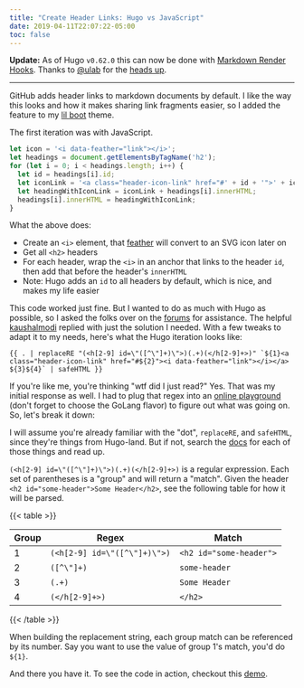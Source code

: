 ```yaml
---
title: "Create Header Links: Hugo vs JavaScript"
date: 2019-04-11T22:07:22-05:00
toc: false
---
```


**Update:** As of Hugo `v0.62.0` this can now be done with [Markdown Render Hooks](https://gohugo.io/getting-started/configuration-markup/#heading-link-example). Thanks to [@ulab](https://github.com/ulab) for the [heads up](https://github.com/zwbetz-gh/zwbetz/issues/1).

---

GitHub adds header links to markdown documents by default. I like the way this looks and how it makes sharing link fragments easier, so I added the feature to my [lil boot](https://github.com/zwbetz-gh/lil-boot-hugo-theme) theme.

<!--more-->

The first iteration was with JavaScript.

```js
let icon = '<i data-feather="link"></i>';
let headings = document.getElementsByTagName('h2');
for (let i = 0; i < headings.length; i++) {
  let id = headings[i].id;
  let iconLink = '<a class="header-icon-link" href="#' + id + '">' + icon + '</a> ';
  let headingWithIconLink = iconLink + headings[i].innerHTML;
  headings[i].innerHTML = headingWithIconLink;
}
```

What the above does:

- Create an `<i>` element, that [feather](https://feathericons.com/) will convert to an SVG icon later on
- Get all `<h2>` headers
- For each header, wrap the `<i>` in an anchor that links to the header `id`, then add that before the header's `innerHTML`
- Note: Hugo adds an `id` to all headers by default, which is nice, and makes my life easier

This code worked just fine. But I wanted to do as much with Hugo as possible, so I asked the folks over on the [forums](https://discourse.gohugo.io/t/put-a-header-link-before-all-h2-elements/17966) for assistance. The helpful [kaushalmodi](https://discourse.gohugo.io/u/kaushalmodi) replied with just the solution I needed. With a few tweaks to adapt it to my needs, here's what the Hugo iteration looks like:

```
{{ . | replaceRE "(<h[2-9] id=\"([^\"]+)\">)(.+)(</h[2-9]+>)" `${1}<a class="header-icon-link" href="#${2}"><i data-feather="link"></i></a> ${3}${4}` | safeHTML }}
```

If you're like me, you're thinking "wtf did I just read?" Yes. That was my initial response as well. I had to plug that regex into an [online playground](https://regex101.com/) (don't forget to choose the GoLang flavor) to figure out what was going on. So, let's break it down:

I will assume you're already familiar with the "dot", `replaceRE`, and `safeHTML`, since they're things from Hugo-land. But if not, search the [docs](https://gohugo.io/documentation/) for each of those things and read up. 

`(<h[2-9] id=\"([^\"]+)\">)(.+)(</h[2-9]+>)` is a regular expression. Each set of parentheses is a "group" and will return a "match". Given the header `<h2 id="some-header">Some Header</h2>`, see the following table for how it will be parsed. 

{{< table >}}

| Group | Regex                       | Match                   |
| ----- | --------------------------- | ----------------------- |
| 1     | `(<h[2-9] id=\"([^\"]+)\">)` | `<h2 id="some-header">` |
| 2     | `([^\"]+)`                  | `some-header`           |
| 3     | `(.+)`                      | `Some Header`           |
| 4     | `(</h[2-9]+>)`              | `</h2>`                 |

{{< /table >}}

When building the replacement string, each group match can be referenced by its number. Say you want to use the value of group 1's match, you'd do `${1}`. 

And there you have it. To see the code in action, checkout this [demo](https://lil-boot-hugo-theme.netlify.com/hugo-template-primer/). 
